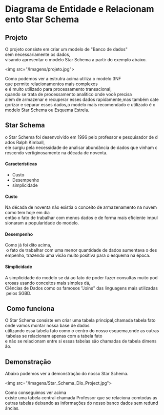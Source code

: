 # Diagrama de Entidade e Relacionamento Star Schema

## Projeto 

O projeto consiste em criar um modelo de "Banco de dados" 
sem necessariamente os dados, visando apresentar o modelo Star Schema a partir do exemplo abaixo. 

<img src="/Imagens/projeto.jpg">

Como podemos ver a estrutra acima utiliza o modelo 3NF que permite relacionamentos mais complexos e é muito utilizado para processamento transacional, quando se trata de processamento analítico onde você precisa  além de armazenar e recuperar esses dados rapidamente,mas também categorizar e separar esses dados,o modelo mais recomendado e utilizado é o modelo Star Schema ou Esquema Estrela.

## Star Schema
o Star Schema foi desenvolvido em 1996 pelo professor e pesquisador de dados Ralph Kimball,
ele surgiu pela necessidade de analisar abundância de dados que vinham crescendo vertiginosamente na década de noventa.

#### Características 
- Custo 
- Desempenho 
- simplicidade

#### Custo
Na década de noventa não existia o conceito de armazenamento na nuvem como tem hoje em dia
então o fato de trabalhar com menos dados e de forma mais eficiente impulsionaram a popularidade do modelo.

#### Desempenho

Como já foi dito acima,
 o fato de trabalhar com uma menor quantidade de dados aumentava o desempenho, trazendo uma visão muito positiva para o esquema na época.

#### Simplicidade 

A simplicidade do modelo se dá ao fato de poder fazer consultas muito poderosas usando conceitos mais simples dá, Ciências de Dados como os famosos "Joins" das linguagens mais utilizadas pelos SGBD.

##  Como funciona 

O Star Schema consiste em criar uma tabela principal,chamada tabela fato onde vamos montar nossa base de dados 
utilizando essa tabela fato como o centro do nosso esquema,onde as outras tabelas se relacionam apenas com a tabela fato
e não se relacionam entre si essas tabelas são chamadas de tabela dimensão.

## Demonstração 

Abaixo podemos ver a demonstração do nosso Star Schema.

<img src="/Imagens/Star_Schema_DIo_Project.jpg">

Como conseguimos ver acima existe uma tabela central chamada Professor que se relaciona comtodas as outras tabelas deixando as informações do nosso banco dados sem redundâncias.